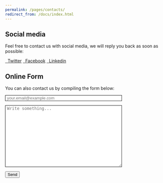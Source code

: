 ```yaml
---
permalink: /pages/contacts/
redirect_from: /docs/index.html
---
```


## Social media
Feel free to contact us with social media, we will reply you back as soon as possible:  
<p>
    <a class="btn btn-primary" href="https://twitter.com/ASALIcode" role="button"><i class="fa-brands fa-twitter"></i>&nbsp;&nbsp;Twitter</a>  
    <a class="btn btn-primary" href="https://www.facebook.com/ASALIcode/" role="button"><i class="fa-brands fa-facebook"></i>&nbsp;&nbsp;Facebook</a>  
    <a class="btn btn-primary" href="https://www.linkedin.com/company/asalicode" role="button"><i class="fa-brands fa-linkedin"></i>&nbsp;&nbsp;Linkedin</a>
</p>

## Online Form
You can also contact us by compiling the form below:
<form action="https://formspree.io/f/mdopzvpj" method="POST">
  <p>
    <input type="text" style="width:75%; border:thin; border-style:solid; padding-left:1%" placeholder="your.email@example.com" name="_replyto">
  </p>
  <p>
    <textarea placeholder="Write something..." style="height:200px; width:75%; border:thin; border-style:solid; padding-left:1%" name="message"></textarea>
  </p>
  <p>
  <button class="btn btn-primary" type="submit">Send</button>
  </p>
</form>